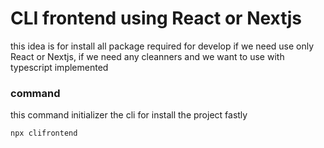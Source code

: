 # CLI frontend using React or Nextjs

this idea is for install all package required for develop if we need use only React or Nextjs, if we need any cleanners and we want to use with typescript implemented

### command

this command initializer the cli for install the project fastly

```
npx clifrontend
```
